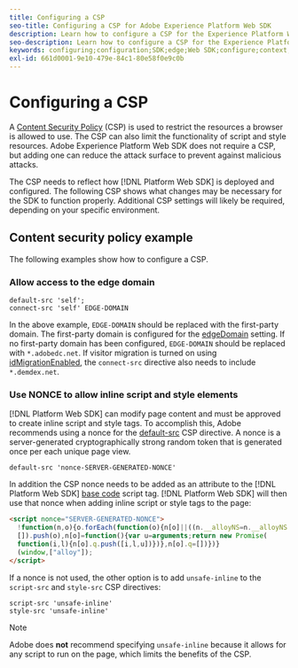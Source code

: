 ```yaml
---
title: Configuring a CSP
seo-title: Configuring a CSP for Adobe Experience Platform Web SDK
description: Learn how to configure a CSP for the Experience Platform Web SDK
seo-description: Learn how to configure a CSP for the Experience Platform Web SDK
keywords: configuring;configuration;SDK;edge;Web SDK;configure;context;web;device;environment;web sdk settings;content security policy;
exl-id: 661d0001-9e10-479e-84c1-80e58f0e9c0b
---
```

# Configuring a CSP

A [Content Security Policy](https://developer.mozilla.org/en-US/docs/Web/HTTP/Headers/Content-Security-Policy) (CSP) is used to restrict the resources a browser is allowed to use. The CSP can also limit the functionality of script and style resources. Adobe Experience Platform Web SDK does not require a CSP, but adding one can reduce the attack surface to prevent against malicious attacks.

The CSP needs to reflect how [!DNL Platform Web SDK] is deployed and configured. The following CSP shows what changes may be necessary for the SDK to function properly. Additional CSP settings will likely be required, depending on your specific environment.

## Content security policy example

The following examples show how to configure a CSP.

### Allow access to the edge domain

```
default-src 'self';
connect-src 'self' EDGE-DOMAIN
```

In the above example, `EDGE-DOMAIN` should be replaced with the first-party domain. The first-party domain is configured for the [edgeDomain](configuring-the-sdk.md#edge-domain) setting. If no first-party domain has been configured, `EDGE-DOMAIN` should be replaced with `*.adobedc.net`. If visitor migration is turned on using [idMigrationEnabled](configuring-the-sdk.md#id-migration-enabled), the `connect-src` directive also needs to include `*.demdex.net`.

### Use NONCE to allow inline script and style elements

[!DNL Platform Web SDK] can modify page content and must be approved to create inline script and style tags. To accomplish this, Adobe recommends using a nonce for the [default-src](https://developer.mozilla.org/en-US/docs/Web/HTTP/Headers/Content-Security-Policy/default-src) CSP directive. A nonce is a server-generated cryptographically strong random token that is generated once per each unique page view.

```
default-src 'nonce-SERVER-GENERATED-NONCE'
```

In addition the CSP nonce needs to be added as an attribute to the [!DNL Platform Web SDK] [base code](installing-the-sdk.md#adding-the-code) script tag. [!DNL Platform Web SDK] will then use that nonce when adding inline script or style tags to the page:

```html
<script nonce="SERVER-GENERATED-NONCE">
  !function(n,o){o.forEach(function(o){n[o]||((n.__alloyNS=n.__alloyNS||
  []).push(o),n[o]=function(){var u=arguments;return new Promise(
  function(i,l){n[o].q.push([i,l,u])})},n[o].q=[])})}
  (window,["alloy"]);
</script>
```

If a nonce is not used, the other option is to add `unsafe-inline` to the `script-src` and `style-src` CSP directives:

```
script-src 'unsafe-inline'
style-src 'unsafe-inline'
```

>[!NOTE]
>
>Adobe does **not** recommend specifying `unsafe-inline` because it allows for any script to run on the page, which limits the benefits of the CSP.
